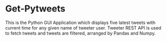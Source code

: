 # Get-Pytweets

This is the Python GUI Application which displays five latest tweets with current time for any given name of tweeter user. Tweeter REST API is used to fetch tweets and tweets are filtered, arranged by Pandas and Numpy.   

